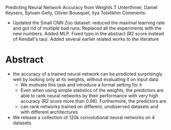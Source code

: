 Predicting Neural Network Accuracy from Weights
T Unterthiner, Daniel Keysers, Sylvain Gelly, Olivier Bousquet, Ilya Tolstikhin
Comments:
  * Updated the Small CNN Zoo dataset: reduced the maximal learning rate and
    got rid of multiple bad runs. Replaced all the experiments with the new
    numbers. Added MLP. Fixed typo in the abstract (R2 score instead of
    Kendall's tau). Added several earlier related works to the literature

# Abstract

* the accuracy of a trained neural network can be predicted surprisingly well
  by looking only at its weights, without evaluating it on input data
  * We motivate this task and introduce a formal setting for it
  * Even when using simple statistics of the weights, the
    predictors are able to rank neural networks by their performance with very
    high accuracy (R2 score more than 0.98). Furthermore, the predictors are
  * can rank networks trained on different, unobserved datasets and with
    different architectures
* We release a collection of 120k convolutional neural networks on 4 datasets
